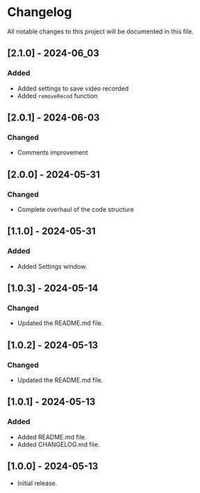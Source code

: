 # Changelog

All notable changes to this project will be documented in this file.

## [2.1.0] - 2024-06_03

### Added

- Added settings to save video recorded
- Added `removeRecod` function

## [2.0.1] - 2024-06-03

### Changed

- Comments improvement

## [2.0.0] - 2024-05-31

### Changed

- Complete overhaul of the code structure

## [1.1.0] - 2024-05-31

### Added

- Added Settings window.

## [1.0.3] - 2024-05-14

### Changed

- Updated the README.md file.

## [1.0.2] - 2024-05-13

### Changed

- Updated the README.md file.

## [1.0.1] - 2024-05-13

### Added

- Added README.md file.
- Added CHANGELOG.md file.

## [1.0.0] - 2024-05-13

- Initial release.
